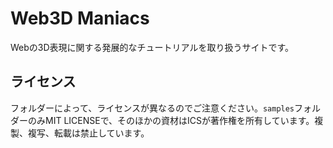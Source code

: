 # Web3D Maniacs

Webの3D表現に関する発展的なチュートリアルを取り扱うサイトです。

## ライセンス

フォルダーによって、ライセンスが異なるのでご注意ください。`samples`フォルダーのみMIT LICENSEで、そのほかの資材はICSが著作権を所有しています。複製、複写、転載は禁止しています。
